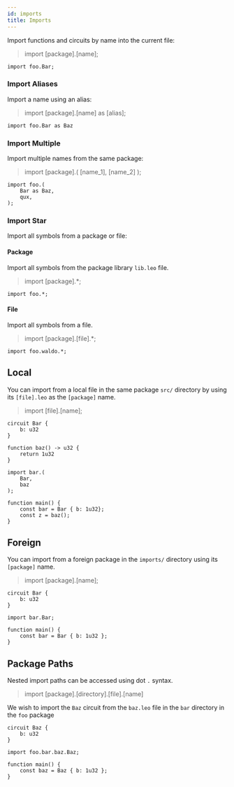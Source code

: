 ```yaml
---
id: imports
title: Imports
---
```




Import functions and circuits by name into the current file:

> import [package].[name];

```leo
import foo.Bar;
```

### Import Aliases
Import a name using an alias:
> import [package].[name] as [alias];

```leo
import foo.Bar as Baz
```

### Import Multiple
Import multiple names from the same package:

>import [package].(
    [name_1],
    [name_2]
);

```leo
import foo.(
    Bar as Baz,
    qux,
);
```

### Import Star
Import all symbols from a package or file:

#### Package
Import all symbols from the package library `lib.leo` file.
> import [package].*;

```leo
import foo.*;
```
#### File
Import all symbols from a file.

> import [package].[file].*;

```leo
import foo.waldo.*;
```

## Local
You can import from a local file in the same package `src/` directory by using its `[file].leo` as the `[package]` name.

> import [file].[name];

```leo title="src/bar.leo"
circuit Bar {
    b: u32
}

function baz() -> u32 {
    return 1u32
}
```


```leo title="src/main.leo"
import bar.(
    Bar,
    baz
);

function main() {
    const bar = Bar { b: 1u32};
    const z = baz();
}
```

## Foreign
You can import from a foreign package in the `imports/` directory using its `[package]` name.
>import [package].[name];

```leo title="imports/bar/src/lib.leo"
circuit Bar {
    b: u32
}
```

```leo title="src/main.leo"
import bar.Bar;

function main() {
    const bar = Bar { b: 1u32 };
}
```

## Package Paths
Nested import paths can be accessed using dot `.` syntax.
>import [package].[directory].[file].[name]

We wish to import the `Baz` circuit from the `baz.leo` file in the `bar` directory in the `foo` package

```leo title="imports/foo/src/bar/baz.leo"
circuit Baz {
    b: u32
}
```

```leo title="src/main.leo"
import foo.bar.baz.Baz;

function main() {
    const baz = Baz { b: 1u32 };
}
```
